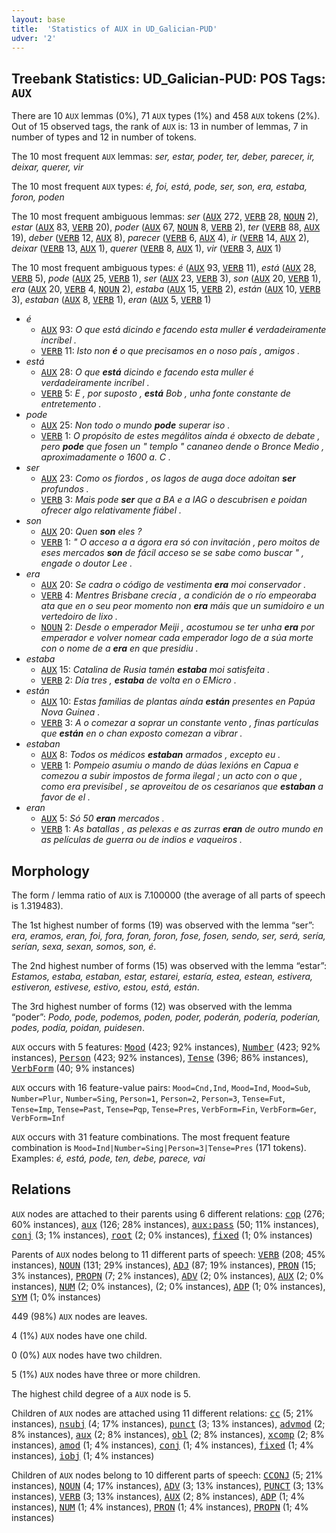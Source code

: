 ```yaml
---
layout: base
title:  'Statistics of AUX in UD_Galician-PUD'
udver: '2'
---
```


## Treebank Statistics: UD_Galician-PUD: POS Tags: `AUX`

There are 10 `AUX` lemmas (0%), 71 `AUX` types (1%) and 458 `AUX` tokens (2%).
Out of 15 observed tags, the rank of `AUX` is: 13 in number of lemmas, 7 in number of types and 12 in number of tokens.

The 10 most frequent `AUX` lemmas: <em>ser, estar, poder, ter, deber, parecer, ir, deixar, querer, vir</em>

The 10 most frequent `AUX` types:  <em>é, foi, está, pode, ser, son, era, estaba, foron, poden</em>

The 10 most frequent ambiguous lemmas: <em>ser</em> (<tt><a href="gl_pud-pos-AUX.html">AUX</a></tt> 272, <tt><a href="gl_pud-pos-VERB.html">VERB</a></tt> 28, <tt><a href="gl_pud-pos-NOUN.html">NOUN</a></tt> 2), <em>estar</em> (<tt><a href="gl_pud-pos-AUX.html">AUX</a></tt> 83, <tt><a href="gl_pud-pos-VERB.html">VERB</a></tt> 20), <em>poder</em> (<tt><a href="gl_pud-pos-AUX.html">AUX</a></tt> 67, <tt><a href="gl_pud-pos-NOUN.html">NOUN</a></tt> 8, <tt><a href="gl_pud-pos-VERB.html">VERB</a></tt> 2), <em>ter</em> (<tt><a href="gl_pud-pos-VERB.html">VERB</a></tt> 88, <tt><a href="gl_pud-pos-AUX.html">AUX</a></tt> 19), <em>deber</em> (<tt><a href="gl_pud-pos-VERB.html">VERB</a></tt> 12, <tt><a href="gl_pud-pos-AUX.html">AUX</a></tt> 8), <em>parecer</em> (<tt><a href="gl_pud-pos-VERB.html">VERB</a></tt> 6, <tt><a href="gl_pud-pos-AUX.html">AUX</a></tt> 4), <em>ir</em> (<tt><a href="gl_pud-pos-VERB.html">VERB</a></tt> 14, <tt><a href="gl_pud-pos-AUX.html">AUX</a></tt> 2), <em>deixar</em> (<tt><a href="gl_pud-pos-VERB.html">VERB</a></tt> 13, <tt><a href="gl_pud-pos-AUX.html">AUX</a></tt> 1), <em>querer</em> (<tt><a href="gl_pud-pos-VERB.html">VERB</a></tt> 8, <tt><a href="gl_pud-pos-AUX.html">AUX</a></tt> 1), <em>vir</em> (<tt><a href="gl_pud-pos-VERB.html">VERB</a></tt> 3, <tt><a href="gl_pud-pos-AUX.html">AUX</a></tt> 1)

The 10 most frequent ambiguous types:  <em>é</em> (<tt><a href="gl_pud-pos-AUX.html">AUX</a></tt> 93, <tt><a href="gl_pud-pos-VERB.html">VERB</a></tt> 11), <em>está</em> (<tt><a href="gl_pud-pos-AUX.html">AUX</a></tt> 28, <tt><a href="gl_pud-pos-VERB.html">VERB</a></tt> 5), <em>pode</em> (<tt><a href="gl_pud-pos-AUX.html">AUX</a></tt> 25, <tt><a href="gl_pud-pos-VERB.html">VERB</a></tt> 1), <em>ser</em> (<tt><a href="gl_pud-pos-AUX.html">AUX</a></tt> 23, <tt><a href="gl_pud-pos-VERB.html">VERB</a></tt> 3), <em>son</em> (<tt><a href="gl_pud-pos-AUX.html">AUX</a></tt> 20, <tt><a href="gl_pud-pos-VERB.html">VERB</a></tt> 1), <em>era</em> (<tt><a href="gl_pud-pos-AUX.html">AUX</a></tt> 20, <tt><a href="gl_pud-pos-VERB.html">VERB</a></tt> 4, <tt><a href="gl_pud-pos-NOUN.html">NOUN</a></tt> 2), <em>estaba</em> (<tt><a href="gl_pud-pos-AUX.html">AUX</a></tt> 15, <tt><a href="gl_pud-pos-VERB.html">VERB</a></tt> 2), <em>están</em> (<tt><a href="gl_pud-pos-AUX.html">AUX</a></tt> 10, <tt><a href="gl_pud-pos-VERB.html">VERB</a></tt> 3), <em>estaban</em> (<tt><a href="gl_pud-pos-AUX.html">AUX</a></tt> 8, <tt><a href="gl_pud-pos-VERB.html">VERB</a></tt> 1), <em>eran</em> (<tt><a href="gl_pud-pos-AUX.html">AUX</a></tt> 5, <tt><a href="gl_pud-pos-VERB.html">VERB</a></tt> 1)


* <em>é</em>
  * <tt><a href="gl_pud-pos-AUX.html">AUX</a></tt> 93: <em>O que está dicindo e facendo esta muller <b>é</b> verdadeiramente incríbel .</em>
  * <tt><a href="gl_pud-pos-VERB.html">VERB</a></tt> 11: <em>Isto non <b>é</b> o que precisamos en o noso país , amigos .</em>
* <em>está</em>
  * <tt><a href="gl_pud-pos-AUX.html">AUX</a></tt> 28: <em>O que <b>está</b> dicindo e facendo esta muller é verdadeiramente incríbel .</em>
  * <tt><a href="gl_pud-pos-VERB.html">VERB</a></tt> 5: <em>E , por suposto , <b>está</b> Bob , unha fonte constante de entretemento .</em>
* <em>pode</em>
  * <tt><a href="gl_pud-pos-AUX.html">AUX</a></tt> 25: <em>Non todo o mundo <b>pode</b> superar iso .</em>
  * <tt><a href="gl_pud-pos-VERB.html">VERB</a></tt> 1: <em>O propósito de estes megálitos aínda é obxecto de debate , pero <b>pode</b> que fosen un " templo " cananeo dende o Bronce Medio , aproximadamente o 1600 a. C .</em>
* <em>ser</em>
  * <tt><a href="gl_pud-pos-AUX.html">AUX</a></tt> 23: <em>Como os fiordos , os lagos de auga doce adoitan <b>ser</b> profundos .</em>
  * <tt><a href="gl_pud-pos-VERB.html">VERB</a></tt> 3: <em>Mais pode <b>ser</b> que a BA e a IAG o descubrisen e poidan ofrecer algo relativamente fiábel .</em>
* <em>son</em>
  * <tt><a href="gl_pud-pos-AUX.html">AUX</a></tt> 20: <em>Quen <b>son</b> eles ?</em>
  * <tt><a href="gl_pud-pos-VERB.html">VERB</a></tt> 1: <em>" O acceso a a ágora era só con invitación , pero moitos de eses mercados <b>son</b> de fácil acceso se se sabe como buscar " , engade o doutor Lee .</em>
* <em>era</em>
  * <tt><a href="gl_pud-pos-AUX.html">AUX</a></tt> 20: <em>Se cadra o código de vestimenta <b>era</b> moi conservador .</em>
  * <tt><a href="gl_pud-pos-VERB.html">VERB</a></tt> 4: <em>Mentres Brisbane crecía , a condición de o río empeoraba ata que en o seu peor momento non <b>era</b> máis que un sumidoiro e un vertedoiro de lixo .</em>
  * <tt><a href="gl_pud-pos-NOUN.html">NOUN</a></tt> 2: <em>Desde o emperador Meiji , acostumou se ter unha <b>era</b> por emperador e volver nomear cada emperador logo de a súa morte con o nome de a <b>era</b> en que presidiu .</em>
* <em>estaba</em>
  * <tt><a href="gl_pud-pos-AUX.html">AUX</a></tt> 15: <em>Catalina de Rusia tamén <b>estaba</b> moi satisfeita .</em>
  * <tt><a href="gl_pud-pos-VERB.html">VERB</a></tt> 2: <em>Día tres , <b>estaba</b> de volta en o EMicro .</em>
* <em>están</em>
  * <tt><a href="gl_pud-pos-AUX.html">AUX</a></tt> 10: <em>Estas familias de plantas aínda <b>están</b> presentes en Papúa Nova Guinea .</em>
  * <tt><a href="gl_pud-pos-VERB.html">VERB</a></tt> 3: <em>A o comezar a soprar un constante vento , finas partículas que <b>están</b> en o chan exposto comezan a vibrar .</em>
* <em>estaban</em>
  * <tt><a href="gl_pud-pos-AUX.html">AUX</a></tt> 8: <em>Todos os médicos <b>estaban</b> armados , excepto eu .</em>
  * <tt><a href="gl_pud-pos-VERB.html">VERB</a></tt> 1: <em>Pompeio asumiu o mando de dúas lexións en Capua e comezou a subir impostos de forma ilegal ; un acto con o que , como era previsíbel , se aproveitou de os cesarianos que <b>estaban</b> a favor de el .</em>
* <em>eran</em>
  * <tt><a href="gl_pud-pos-AUX.html">AUX</a></tt> 5: <em>Só 50 <b>eran</b> mercados .</em>
  * <tt><a href="gl_pud-pos-VERB.html">VERB</a></tt> 1: <em>As batallas , as pelexas e as zurras <b>eran</b> de outro mundo en as películas de guerra ou de indios e vaqueiros .</em>

## Morphology

The form / lemma ratio of `AUX` is 7.100000 (the average of all parts of speech is 1.319483).

The 1st highest number of forms (19) was observed with the lemma “ser”: <em>era, eramos, eran, foi, fora, foran, foron, fose, fosen, sendo, ser, será, sería, serían, sexa, sexan, somos, son, é</em>.

The 2nd highest number of forms (15) was observed with the lemma “estar”: <em>Estamos, estaba, estaban, estar, estarei, estaría, estea, estean, estivera, estiveron, estivese, estivo, estou, está, están</em>.

The 3rd highest number of forms (12) was observed with the lemma “poder”: <em>Podo, pode, podemos, poden, poder, poderán, podería, poderían, podes, podía, poidan, puidesen</em>.

`AUX` occurs with 5 features: <tt><a href="gl_pud-feat-Mood.html">Mood</a></tt> (423; 92% instances), <tt><a href="gl_pud-feat-Number.html">Number</a></tt> (423; 92% instances), <tt><a href="gl_pud-feat-Person.html">Person</a></tt> (423; 92% instances), <tt><a href="gl_pud-feat-Tense.html">Tense</a></tt> (396; 86% instances), <tt><a href="gl_pud-feat-VerbForm.html">VerbForm</a></tt> (40; 9% instances)

`AUX` occurs with 16 feature-value pairs: `Mood=Cnd,Ind`, `Mood=Ind`, `Mood=Sub`, `Number=Plur`, `Number=Sing`, `Person=1`, `Person=2`, `Person=3`, `Tense=Fut`, `Tense=Imp`, `Tense=Past`, `Tense=Pqp`, `Tense=Pres`, `VerbForm=Fin`, `VerbForm=Ger`, `VerbForm=Inf`

`AUX` occurs with 31 feature combinations.
The most frequent feature combination is `Mood=Ind|Number=Sing|Person=3|Tense=Pres` (171 tokens).
Examples: <em>é, está, pode, ten, debe, parece, vai</em>


## Relations

`AUX` nodes are attached to their parents using 6 different relations: <tt><a href="gl_pud-dep-cop.html">cop</a></tt> (276; 60% instances), <tt><a href="gl_pud-dep-aux.html">aux</a></tt> (126; 28% instances), <tt><a href="gl_pud-dep-aux-pass.html">aux:pass</a></tt> (50; 11% instances), <tt><a href="gl_pud-dep-conj.html">conj</a></tt> (3; 1% instances), <tt><a href="gl_pud-dep-root.html">root</a></tt> (2; 0% instances), <tt><a href="gl_pud-dep-fixed.html">fixed</a></tt> (1; 0% instances)

Parents of `AUX` nodes belong to 11 different parts of speech: <tt><a href="gl_pud-pos-VERB.html">VERB</a></tt> (208; 45% instances), <tt><a href="gl_pud-pos-NOUN.html">NOUN</a></tt> (131; 29% instances), <tt><a href="gl_pud-pos-ADJ.html">ADJ</a></tt> (87; 19% instances), <tt><a href="gl_pud-pos-PRON.html">PRON</a></tt> (15; 3% instances), <tt><a href="gl_pud-pos-PROPN.html">PROPN</a></tt> (7; 2% instances), <tt><a href="gl_pud-pos-ADV.html">ADV</a></tt> (2; 0% instances), <tt><a href="gl_pud-pos-AUX.html">AUX</a></tt> (2; 0% instances), <tt><a href="gl_pud-pos-NUM.html">NUM</a></tt> (2; 0% instances),  (2; 0% instances), <tt><a href="gl_pud-pos-ADP.html">ADP</a></tt> (1; 0% instances), <tt><a href="gl_pud-pos-SYM.html">SYM</a></tt> (1; 0% instances)

449 (98%) `AUX` nodes are leaves.

4 (1%) `AUX` nodes have one child.

0 (0%) `AUX` nodes have two children.

5 (1%) `AUX` nodes have three or more children.

The highest child degree of a `AUX` node is 5.

Children of `AUX` nodes are attached using 11 different relations: <tt><a href="gl_pud-dep-cc.html">cc</a></tt> (5; 21% instances), <tt><a href="gl_pud-dep-nsubj.html">nsubj</a></tt> (4; 17% instances), <tt><a href="gl_pud-dep-punct.html">punct</a></tt> (3; 13% instances), <tt><a href="gl_pud-dep-advmod.html">advmod</a></tt> (2; 8% instances), <tt><a href="gl_pud-dep-aux.html">aux</a></tt> (2; 8% instances), <tt><a href="gl_pud-dep-obl.html">obl</a></tt> (2; 8% instances), <tt><a href="gl_pud-dep-xcomp.html">xcomp</a></tt> (2; 8% instances), <tt><a href="gl_pud-dep-amod.html">amod</a></tt> (1; 4% instances), <tt><a href="gl_pud-dep-conj.html">conj</a></tt> (1; 4% instances), <tt><a href="gl_pud-dep-fixed.html">fixed</a></tt> (1; 4% instances), <tt><a href="gl_pud-dep-iobj.html">iobj</a></tt> (1; 4% instances)

Children of `AUX` nodes belong to 10 different parts of speech: <tt><a href="gl_pud-pos-CCONJ.html">CCONJ</a></tt> (5; 21% instances), <tt><a href="gl_pud-pos-NOUN.html">NOUN</a></tt> (4; 17% instances), <tt><a href="gl_pud-pos-ADV.html">ADV</a></tt> (3; 13% instances), <tt><a href="gl_pud-pos-PUNCT.html">PUNCT</a></tt> (3; 13% instances), <tt><a href="gl_pud-pos-VERB.html">VERB</a></tt> (3; 13% instances), <tt><a href="gl_pud-pos-AUX.html">AUX</a></tt> (2; 8% instances), <tt><a href="gl_pud-pos-ADP.html">ADP</a></tt> (1; 4% instances), <tt><a href="gl_pud-pos-NUM.html">NUM</a></tt> (1; 4% instances), <tt><a href="gl_pud-pos-PRON.html">PRON</a></tt> (1; 4% instances), <tt><a href="gl_pud-pos-PROPN.html">PROPN</a></tt> (1; 4% instances)

